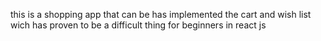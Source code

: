 this is a shopping app that can be has implemented the cart and wish list wich has proven to be a difficult thing for beginners in react js
